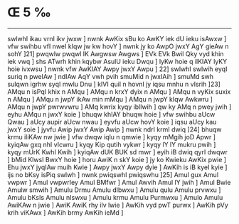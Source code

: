 # Œ 5 ‰
---
swlwhI ikau vrnI ikv jwxw ] nwnk AwKix sBu ko AwKY iek dU ieku
isAwxw ] vfw swihbu vfI nweI kIqw jw kw hovY ] nwnk jy ko AwpO jwxY
AgY gieAw n sohY ]21] pwqwlw pwqwl lK Awgwsw Awgws ] EVk EVk
Bwil Qky vyd khin iek vwq ] shs ATwrh khin kqybw AsulU ieku Dwqu
] lyKw hoie q ilKIAY lyKY hoie ivxwsu ] nwnk vfw AwKIAY Awpy jwxY Awpu
] 22] swlwhI swlwih eyqI suriq n pweIAw ] ndIAw AqY vwh pvih
smuMid n jwxIAih ] smuMd swh sulqwn igrhw syqI mwlu Dnu ] kIVI quil n
hovnI jy iqsu mnhu n vIsrih ]23] AMqu n isPqI khix n AMqu ] AMqu n
krxY dyix n AMqu ] AMqu n vyKix suxix n AMqu ] AMqu n jwpY ikAw min
mMqu ] AMqu n jwpY kIqw Awkwru ] AMqu n jwpY pwrwvwru ] AMq kwrix kyqy
ibllwih ] qw ky AMq n pwey jwih ] eyhu AMqu n jwxY koie ] bhuqw khIAY
bhuqw hoie ] vfw swihbu aUcw Qwau ] aUcy aupir aUcw nwau ] eyvfu aUcw hovY
koie ] iqsu aUcy kau jwxY soie ] jyvfu Awip jwxY Awip Awip ] nwnk
ndrI krmI dwiq ]24] bhuqw krmu iliKAw nw jwie ] vfw dwqw iqlu n
qmwie ] kyqy mMgih joD Apwr ] kyiqAw gxq nhI vIcwru ] kyqy Kip
qutih vykwr ] kyqy lY lY mukru pwih ] kyqy mUrK KwhI Kwih ] kyiqAw dUK
BUK sd mwr ] eyih iB dwiq qyrI dwqwr ] bMid KlwsI BwxY hoie ] horu
AwiK n skY koie ] jy ko Kwieku AwKix pwie ] Ehu jwxY jyqIAw muih Kwie
] Awpy jwxY Awpy dyie ] AwKih is iB kyeI kyie ] ijs no bKsy isPiq
swlwh ] nwnk pwiqswhI pwiqswhu ]25] Amul gux Amul vwpwr ] Amul
vwpwrIey Amul BMfwr ] Amul Awvih Amul lY jwih ] Amul Bwie Amulw
smwih ] Amulu Drmu Amulu dIbwxu ] Amulu qulu Amulu prvwxu ] Amulu
bKsIs Amulu nIswxu ] Amulu krmu Amulu Purmwxu ] Amulo Amulu AwiKAw n
jwie ] AwiK AwiK rhy ilv lwie ] AwKih vyd pwT purwx ] AwKih pVy
krih viKAwx ] AwKih brmy AwKih ieMd ]
####

